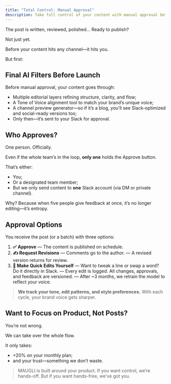 ```yaml
---
title: "Total Control: Manual Approval"
description: Take full control of your content with manual approval before publishing. Review AI-filtered posts, approve, request revisions, or make quick edits directly in Slack, ensuring your brand voice remains consistent across all channels.
---
```

The post is written, reviewed, polished… Ready to publish?

Not just yet.

Before your content hits any channel—it hits you.

But first:

## **Final AI Filters Before Launch**

Before manual approval, your content goes through:

- Multiple editorial layers refining structure, clarity, and flow;
- A Tone of Voice alignment tool to match your brand’s unique voice;
- A channel preview generator—so if it’s a blog, you’ll see Slack-optimized and social-ready versions too;
- Only then—it’s sent to your Slack for approval.

## **Who Approves?**

One person. Officially.

Even if the whole team’s in the loop, **only one** holds the Approve button.

That’s either:

- You;
- Or a designated team member;
- But we only send content to **one** Slack account (via DM or private channel).

Why? Because when five people give feedback at once, it’s no longer editing—it’s entropy.

## Approval Options

You receive the post (or a batch) with three options:

1. **✅ Approve**
   — The content is published on schedule.
2. **✍️ Request Revisions**
   — Comments go to the author.
   — A revised version returns for review.
3. **🧠 Make Quick Edits Yourself**
   — Want to tweak a line or swap a word? Do it directly in Slack.
   — Every edit is logged. All changes, approvals, and feedback are versioned.
   — After ~3 months, we retrain the model to reflect your voice.

> **We track your tone, edit patterns, and style preferences.** With each cycle, your brand voice gets sharper.

## Want to Focus on Product, Not Posts?

You’re not wrong.

We can take over the whole flow.

It only takes:

- +20% on your monthly plan;
- and your trust—something we don’t waste.

> MAUGLI is built around your product. If you want control, we’re hands-off. But if you want hands-free, we’ve got you.
